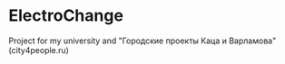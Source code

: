 # ElectroChange
Project for my university and "Городские проекты Каца и Варламова" (city4people.ru)
